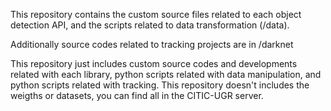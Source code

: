 This repository contains the custom source files related to each object detection API, and the scripts related to data transformation (/data).

Additionally source codes related to tracking projects are in /darknet

This repository just includes custom source codes and developments related with each library, python scripts related with data manipulation, and python scripts related with tracking. This repository doesn't includes the weigths or datasets, you can find all in the CITIC-UGR server.
